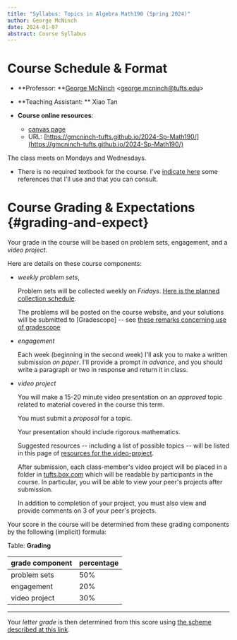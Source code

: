 ```yaml
---
title: "Syllabus: Topics in Algebra Math190 (Spring 2024)"
author: George McNinch
date: 2024-01-07
abstract: Course Syllabus 
---
```


# Course Schedule & Format


- **Professor: **[George McNinch](http://gmcninch.math.tufts.edu)
  <<george.mcninch@tufts.edu>>
- **Teaching Assistant: ** Xiao Tan

- **Course online resources**: 

  - [canvas page](http://canvas.tufts.edu)
  - URL: [https://gmcninch-tufts.github.io/2024-Sp-Math190/](https://gmcninch-tufts.github.io/2024-Sp-Math190/)

The class meets on Mondays and Wednesdays.


- There is no required textbook for the course. I've [indicate
  here](resources-references.md) some references that I'll use and
  that you can consult.


# Course Grading & Expectations   {#grading-and-expect}


Your grade in the course will be based on  problem sets,
engagement, and a *video project*.

Here are details on these course components:

- *weekly problem sets*, 

  Problem sets will be collected weekly on *Fridays*. [Here is the planned collection
  schedule](/course-pages/Math190--Assignments--AY2023-2024spring.html).

  The problems will be posted on the course website, and your
  solutions will be submitted to [Gradescope] -- see [these remarks
  concerning use of
  gradescope](/course-posts/resources--gradescope.html)

- *engagement*

  Each week (beginning in the second week) I'll ask you to make a
  written submission *on paper*.  I'll provide a prompt *in advance*,
  and you should write a paragraph or two in response and return it in
  class.

- *video project*

  You will make a 15-20 minute video presentation on an *approved*
  topic related to material covered in the course this term.
  
  You must submit a *proposal* for a topic.

  Your presentation should include rigorous mathematics.

  Suggested resources -- including a list of possible topics -- will
  be listed in this page of [resources for the
  video-project](/course-posts/resources-videos.html).

  After submission, each class-member's video project will be placed
  in a folder in [tufts.box.com](tufts.box.com) which will be readable
  by participants in the course. In particular, you will be able to
  view your peer's projects after submission.
  
  In addition to completion of your project, you must also view and
  provide comments on 3 of your peer's projects.

Your score in the course will be determined from these grading components by the
following (implicit) formula:

Table: **Grading**

| grade component |   percentage |
| :-----------    | :----------- |
| problem sets    |          50% |
| engagement      |          20% |
| video project   |          30% |

-------

Your *letter grade* is then determined from this score using [the
scheme described at this
link](https://math.tufts.edu/resources/grading-schemes).
